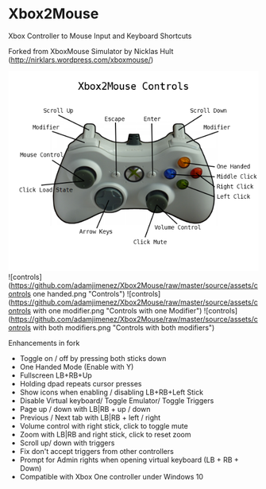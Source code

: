 Xbox2Mouse
===================

Xbox Controller to Mouse Input and Keyboard Shortcuts

Forked from XboxMouse Simulator by Nicklas Hult (http://nirklars.wordpress.com/xboxmouse/)

![controls](https://github.com/adamjimenez/Xbox2Mouse/raw/master/source/assets/controls.png "Controls")
![controls](https://github.com/adamjimenez/Xbox2Mouse/raw/master/source/assets/controls one handed.png "Controls")
![controls](https://github.com/adamjimenez/Xbox2Mouse/raw/master/source/assets/controls with one modifier.png "Controls with one Modifier")
![controls](https://github.com/adamjimenez/Xbox2Mouse/raw/master/source/assets/controls with both modifiers.png "Controls with both modifiers")

Enhancements in fork
* Toggle on / off by pressing both sticks down
* One Handed Mode (Enable with Y)
* Fullscreen LB+RB+Up
* Holding dpad repeats cursor presses
* Show icons when enabling / disabling LB+RB+Left Stick
* Disable Virtual keyboard/ Toggle Emulator/ Toggle Triggers
* Page up / down with LB|RB + up / down
* Previous / Next tab with LB|RB + left / right
* Volume control with right stick, click to toggle mute
* Zoom with LB|RB and right stick, click to reset zoom
* Scroll up/ down with triggers
* Fix don't accept triggers from other controllers
* Prompt for Admin rights when opening virtual keyboard (LB + RB + Down)
* Compatible with Xbox One controller under Windows 10
